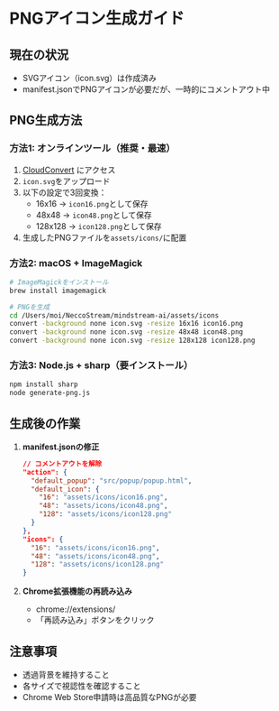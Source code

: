 # PNGアイコン生成ガイド

## 現在の状況
- SVGアイコン（icon.svg）は作成済み
- manifest.jsonでPNGアイコンが必要だが、一時的にコメントアウト中

## PNG生成方法

### 方法1: オンラインツール（推奨・最速）
1. [CloudConvert](https://cloudconvert.com/svg-to-png) にアクセス
2. `icon.svg`をアップロード
3. 以下の設定で3回変換：
   - 16x16 → `icon16.png`として保存
   - 48x48 → `icon48.png`として保存  
   - 128x128 → `icon128.png`として保存
4. 生成したPNGファイルを`assets/icons/`に配置

### 方法2: macOS + ImageMagick
```bash
# ImageMagickをインストール
brew install imagemagick

# PNGを生成
cd /Users/moi/NeccoStream/mindstream-ai/assets/icons
convert -background none icon.svg -resize 16x16 icon16.png
convert -background none icon.svg -resize 48x48 icon48.png
convert -background none icon.svg -resize 128x128 icon128.png
```

### 方法3: Node.js + sharp（要インストール）
```bash
npm install sharp
node generate-png.js
```

## 生成後の作業

1. **manifest.jsonの修正**
   ```json
   // コメントアウトを解除
   "action": {
     "default_popup": "src/popup/popup.html",
     "default_icon": {
       "16": "assets/icons/icon16.png",
       "48": "assets/icons/icon48.png",
       "128": "assets/icons/icon128.png"
     }
   },
   "icons": {
     "16": "assets/icons/icon16.png",
     "48": "assets/icons/icon48.png",
     "128": "assets/icons/icon128.png"
   }
   ```

2. **Chrome拡張機能の再読み込み**
   - chrome://extensions/
   - 「再読み込み」ボタンをクリック

## 注意事項
- 透過背景を維持すること
- 各サイズで視認性を確認すること
- Chrome Web Store申請時は高品質なPNGが必要